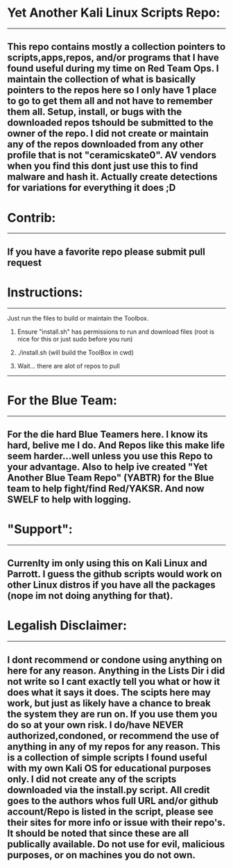 # Yet Another Kali Linux Scripts Repo:

--------------------------------------------------------------------------------
  This repo contains mostly a collection pointers to scripts,apps,repos, and/or programs that I have found useful during my time on       Red Team Ops. I maintain the collection of what is basically pointers to the repos here so I only have 1 place to go to get them all     and not have to remember them all. Setup, install, or bugs with the downloaded repos tshould be submitted to the owner of the repo. I   did not create or maintain any of the repos downloaded from any other profile that is not "ceramicskate0". AV vendors when you find     this dont just use this to find malware and hash it. Actually create detections for variations for everything it does ;D
--------------------------------------------------------------------------------


# Contrib:

--------------------------------------------------------------------
If you have a favorite repo please submit pull request
--------------------------------------------------------------------

# Instructions:

--------------------------------------------------------------------
Just run the files to build or maintain the Toolbox.

1. Ensure "install.sh" has permissions to run and download files (root is nice for this or just sudo before you run)

2. ./install.sh (will build the ToolBox in cwd)

3. Wait... there are alot of repos to pull
--------------------------------------------------------------------

# For the Blue Team:

--------------------------------------------------------------------
For the die hard Blue Teamers here. I know its hard, belive me I do. And Repos like this make life seem harder...well unless you use this Repo to your advantage. Also to help ive created "Yet Another Blue Team Repo" (YABTR) for the Blue team to help fight/find Red/YAKSR. And now SWELF to help with logging.
--------------------------------------------------------------------

# "Support":

--------------------------------------------------------------------
Currenlty im only using this on Kali Linux and Parrott. I guess the github scripts would work on other Linux distros if you have all the packages (nope im not doing anything for that).
--------------------------------------------------------------------

# Legalish Disclaimer:

--------------------------------------------------------------------
I dont recommend or condone using anything on here for any reason. Anything in the Lists Dir i did not write so I cant exactly tell you what or how it does what it says it does. The scipts here may work, but just as likely have a chance to break the system they are run on. If you use them you do so at your own risk. I do/have NEVER authorized,condoned, or recommend the use of anything in any of my repos for any reason. This is a collection of simple scripts I found useful with my own Kali OS for educational purposes only. I did not create any of the scripts downloaded via the install.py script. All credit goes to the authors whos full URL and/or github account/Repo is listed in the script, please see their sites for more info or issue with their repo's. It should be noted that since these are all publically available. Do not use for evil, malicious purposes, or on machines you do not own.
--------------------------------------------------------------------
